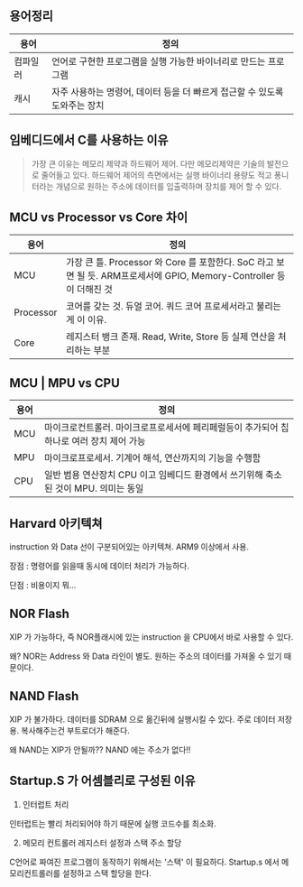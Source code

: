 ## 용어정리

용어|정의
---|---
컴파일러| 언어로 구현한 프로그램을 실행 가능한 바이너리로 만드는 프로그램
캐시 | 자주 사용하는 명령어, 데이터 등을 더 빠르게 접근할 수 있도록 도와주는 장치



## 임베디드에서 C를 사용하는 이유
> 가장 큰 이유는 메모리 제약과 하드웨어 제어.
> 다만 메모리제약은 기술의 발전으로 줄어들고 있다. 하드웨어 제어의 측면에서는 실행 바이너리 용량도 적고 퐁니터라는 개념으로 원하는 주소에 데이터를 입출력하며 장치를 제어 할 수 있다.


## MCU vs Processor vs Core 차이
용어 | 정의
-|-
MCU| 가장 큰 틀. Processor 와 Core 를 포함한다. SoC 라고 보면 될 듯. ARM프로세서에 GPIO, Memory-Controller 등이 더해진 것
Processor| 코어를 갖는 것. 듀얼 코어. 쿼드 코어 프로세서라고 불리는게 이 이유.
Core| 레지스터 뱅크 존재. Read, Write, Store 등 실제 연산을 처리하는 부분


## MCU | MPU vs CPU

용어 | 정의
-|-
MCU| 마이크로컨트롤러. 마이크로프로세서에 페리페럴등이 추가되어 칩 하나로 여러 장치 제어 가능
MPU| 마이크로프로세서. 기계어 해석, 연산까지의 기능을 수행함
CPU| 일반 범용 연산장치 CPU 이고 임베디드 환경에서 쓰기위해 축소된 것이 MPU. 의미는 동일

## Harvard 아키텍쳐

instruction 와 Data 선이 구분되어있는 아키텍쳐. ARM9 이상에서 사용.

장점 : 명령어를 읽을때 동시에 데이터 처리가 가능하다.

단점 : 비용이지 뭐...


## NOR Flash
XIP 가 가능하다, 즉 NOR플래시에 있는 instruction 을 CPU에서 바로 사용할 수 있다.

왜? NOR는 Address 와 Data 라인이 별도. 원하는 주소의 데이터를 가져올 수 있기 때문이다.

## NAND Flash
XIP 가 불가하다. 데이터를 SDRAM 으로 옮긴뒤에 실행시킬 수 있다. 주로 데이터 저장용. 복사해주는건 부트로더가 해준다.

왜 NAND는 XIP가 안될까?? NAND 에는 주소가 없다!!


## Startup.S 가 어셈블리로 구성된 이유
1. 인터럽트 처리

인터럽트는 빨리 처리되어야 하기 때문에 실행 코드수를 최소화.

2. 메모리 컨트롤러 레지스터 설정과 스택 주소 할당

C언어로 짜여진 프로그램이 동작하기 위해서는 '스택' 이 필요하다. Startup.s 에서 메모리컨트롤러를 설정하고 스택 할당을 한다.
